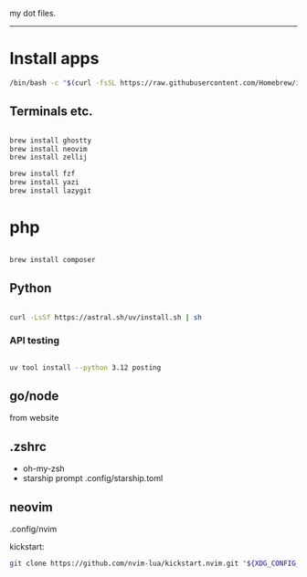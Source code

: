my dot files.

---
# Install apps
``` bash
/bin/bash -c "$(curl -fsSL https://raw.githubusercontent.com/Homebrew/install/HEAD/install.sh)"
```

## Terminals etc.
```bash

brew install ghostty
brew install neovim
brew install zellij

brew install fzf
brew install yazi
brew install lazygit

```

# php

``` bash

brew install composer
```

## Python
``` bash

curl -LsSf https://astral.sh/uv/install.sh | sh
```


### API testing
``` bash

uv tool install --python 3.12 posting
```


## go/node
from website

## .zshrc
- oh-my-zsh
- starship prompt
.config/starship.toml

## neovim
.config/nvim

kickstart:
``` bash
git clone https://github.com/nvim-lua/kickstart.nvim.git "${XDG_CONFIG_HOME:-$HOME/.config}"/nvim
```
